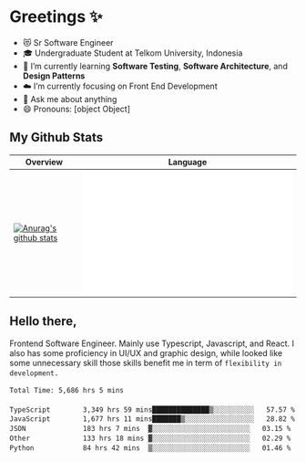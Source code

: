 # Greetings ✨
- 😻 Sr Software Engineer
- 🎓 Undergraduate Student at Telkom University, Indonesia
- 🌱 I’m currently learning **Software Testing**, **Software Architecture**, and **Design Patterns**
- ☁️ I’m currently focusing on Front End Development
- 💬 Ask me about anything
- 😄 Pronouns: [object Object]

## My Github Stats

| Overview | Language |
| --- | --- |
|[![Anurag's github stats](https://github-readme-stats.vercel.app/api?username=abui-am&count_private=true)](https://github.com/anuraghazra/github-readme-stats)|![Language](https://raw.githubusercontent.com/abui-am/stats/c6455f656dfce7acd3951e5ec5b25d72af0b2ee3/generated/languages.svg)|

## Hello there, 
Frontend Software Engineer. 
Mainly use Typescript, Javascript, and React. I also has some proficiency in UI/UX and graphic design, while looked like some unnecessary skill those skills benefit me in term of `flexibility in development.`


<!--START_SECTION:waka-->

```txt
Total Time: 5,686 hrs 5 mins

TypeScript        3,349 hrs 59 mins██████████████▒░░░░░░░░░░   57.57 %
JavaScript        1,677 hrs 11 mins███████▒░░░░░░░░░░░░░░░░░   28.82 %
JSON              183 hrs 7 mins  ▓░░░░░░░░░░░░░░░░░░░░░░░░   03.15 %
Other             133 hrs 18 mins ▓░░░░░░░░░░░░░░░░░░░░░░░░   02.29 %
Python            84 hrs 42 mins  ▒░░░░░░░░░░░░░░░░░░░░░░░░   01.46 %
```

<!--END_SECTION:waka-->
